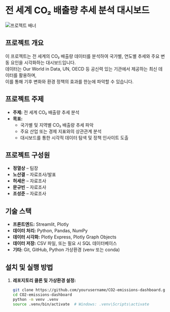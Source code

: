 # 전 세계 CO₂ 배출량 추세 분석 대시보드

![프로젝트 배너](https://i.pinimg.com/736x/01/9b/fb/019bfb0f4cc383ed5f31a2b577dfa30d.jpg)

## 프로젝트 개요

이 프로젝트는 전 세계의 CO₂ 배출량 데이터를 분석하여 국가별, 연도별 추세와 주요 변동 요인을 시각화하는 대시보드입니다.  
데이터는 Our World in Data, UN, OECD 등 공신력 있는 기관에서 제공하는 최신 데이터를 활용하며,  
이를 통해 기후 변화와 환경 정책의 효과를 한눈에 파악할 수 있습니다.

## 프로젝트 주제

- **주제:** 전 세계 CO₂ 배출량 추세 분석  
- **목표:**  
  - 국가별 및 지역별 CO₂ 배출량 추세 파악  
  - 주요 산업 또는 경제 지표와의 상관관계 분석  
  - 대시보드를 통한 시각적 데이터 탐색 및 정책 인사이트 도출

## 프로젝트 구성원

- **정열상** – 팀장  
- **노산결** – 자료조사/발표
- **허세은** – 자료조사
- **문규빈** – 자료조사
- **조성준** – 자료조사

## 기술 스택

- **프론트엔드:** Streamlit, Plotly
- **데이터 처리:** Python, Pandas, NumPy
- **데이터 시각화:** Plotly Express, Plotly Graph Objects
- **데이터 저장:** CSV 파일, 또는 필요 시 SQL 데이터베이스
- **기타:** Git, GitHub, Python 가상환경 (venv 또는 conda)

## 설치 및 실행 방법

1. **레포지토리 클론 및 가상환경 설정:**

   ```bash
   git clone https://github.com/yourusername/CO2-emissions-dashboard.git
   cd CO2-emissions-dashboard
   python -m venv .venv
   source .venv/bin/activate  # Windows: .venv\Scripts\activate
